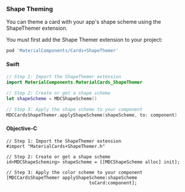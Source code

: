 ### Shape Theming

You can theme a card with your app's shape scheme using the ShapeThemer extension.

You must first add the Shape Themer extension to your project:

```bash
pod 'MaterialComponents/Cards+ShapeThemer'
```

<!--<div class="material-code-render" markdown="1">-->
#### Swift
```swift
// Step 1: Import the ShapeThemer extension
import MaterialComponents.MaterialCards_ShapeThemer

// Step 2: Create or get a shape scheme
let shapeScheme = MDCShapeScheme()

// Step 3: Apply the shape scheme to your component
MDCCardsShapeThemer.applyShapeScheme(shapeScheme, to: component)
```

#### Objective-C

```objc
// Step 1: Import the ShapeThemer extension
#import "MaterialCards+ShapeThemer.h"

// Step 2: Create or get a shape scheme
id<MDCShapeScheming> shapeScheme = [[MDCShapeScheme alloc] init];

// Step 3: Apply the color scheme to your component
[MDCCardsShapeThemer applyShapeScheme:shapeScheme
                               toCard:component];
```
<!--</div>-->
